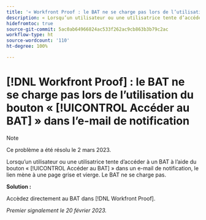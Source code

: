 ```yaml
---
title: '« Workfront Proof : le BAT ne se charge pas lors de l’utilisation du bouton Accéder au BAT dans l’e-mail de notification »'
description: « Lorsqu’un utilisateur ou une utilisatrice tente d’accéder à un BAT à l’aide du bouton Accéder au BAT dans un e-mail de notification, le lien mène à une page grise et vierge. Le BAT se charge pas. »
hidefromtoc: true
source-git-commit: 5ac0ab64966824ac533f262ac9cb863b3b79c2ac
workflow-type: ht
source-wordcount: '110'
ht-degree: 100%

---
```



# [!DNL Workfront Proof] : le BAT ne se charge pas lors de l’utilisation du bouton « [!UICONTROL Accéder au BAT] » dans l’e-mail de notification

>[!NOTE]
>
>Ce problème a été résolu le 2 mars 2023.

Lorsqu’un utilisateur ou une utilisatrice tente d’accéder à un BAT à l’aide du bouton « [!UICONTROL Accéder au BAT] » dans un e-mail de notification, le lien mène à une page grise et vierge. Le BAT ne se charge pas.

**Solution :**

Accèdez directement au BAT dans [!DNL Workfront Proof].

_Premier signalement le 20 février 2023._

